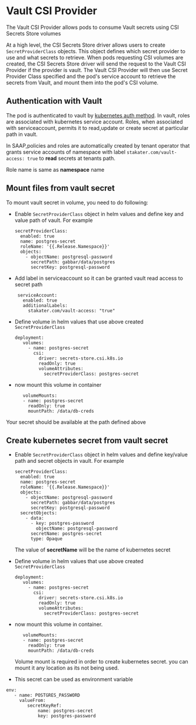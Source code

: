 # Vault CSI Provider

The Vault CSI Provider allows pods to consume Vault secrets using CSI Secrets Store volumes

At a high level, the CSI Secrets Store driver allows users to create ```SecretProviderClass``` objects. This object defines which secret provider to use and what secrets to retrieve. When pods requesting CSI volumes are created, the CSI Secrets Store driver will send the request to the Vault CSI Provider if the provider is vault. The Vault CSI Provider will then use Secret Provider Class specified and the pod's service account to retrieve the secrets from Vault, and mount them into the pod's CSI volume.

## Authentication with Vault

The pod is authenticated to vault by [kubernetes auth method](https://www.vaultproject.io/docs/auth/kubernetes). In vault, roles are associated with kubernetes service account. Roles, when associated with serviceaccount, permits it to read,update or create secret at particular path in vault. 

In SAAP,policies and roles are automatically created by tenant operator that grants service accounts of namespace with label ```stakater.com/vault-access: true``` to **read** secrets at tenants path. 

Role name is same as **namespace** name 

## Mount files from vault secret

To mount vault secret in volume, you need to do following:

- Enable ```SecretProviderClass``` object in helm values and define key and value path of vault. For example

    ```
    secretProviderClass:
      enabled: true
      name: postgres-secret
      roleName: '{{.Release.Namespace}}'
      objects: 
        - objectName: postgresql-password
          secretPath: gabbar/data/postgres
          secretKey: postgresql-password
    ``` 
- Add label in serviceaccount so it can be granted vault read access to secret path
     ```
      serviceAccount:
        enabled: true
        additionalLabels: 
          stakater.com/vault-access: "true"
     ```
- Define volume in helm values that use above created ```SecretProviderClass```
  
    ```
    deployment:
       volumes: 
         - name: postgres-secret
           csi:
             driver: secrets-store.csi.k8s.io
             readOnly: true
             volumeAttributes:
               secretProviderClass: postgres-secret
    ```
- now mount this volume in container
  
  ```
     volumeMounts:
     - name: postgres-secret
       readOnly: true
       mountPath: /data/db-creds
  ```

Your secret should be available at the path defined above

## Create kubernetes secret from vault secret

- Enable ```SecretProviderClass``` object in helm values and define key/value path and secret objects in vault. For example

    ```
    secretProviderClass:
      enabled: true
      name: postgres-secret
      roleName: '{{.Release.Namespace}}'
      objects: 
        - objectName: postgresql-password
          secretPath: gabbar/data/postgres
          secretKey: postgresql-password
      secretObjects:
        - data:
          - key: postgres-password
            objectName: postgresql-password
          secretName: postgres-secret
          type: Opaque 
    ``` 
   The value of **secretName**  will be the name of kubernetes secret

- Define volume in helm values that use above created ```SecretProviderClass```
  
    ```
    deployment:
       volumes: 
         - name: postgres-secret
           csi:
             driver: secrets-store.csi.k8s.io
             readOnly: true
             volumeAttributes:
               secretProviderClass: postgres-secret
    ```
- now mount this volume in container. 
  
  ```
     volumeMounts:
     - name: postgres-secret
       readOnly: true
       mountPath: /data/db-creds
  ```
  
  Volume mount is required in order to create kubernetes secret. you can mount it any location as its not being used.

- This secret can be used as environment variable 

```
env:
   - name: POSTGRES_PASSWORD
     valueFrom:
        secretKeyRef:
            name: postgres-secret
            key: postgres-password
```
